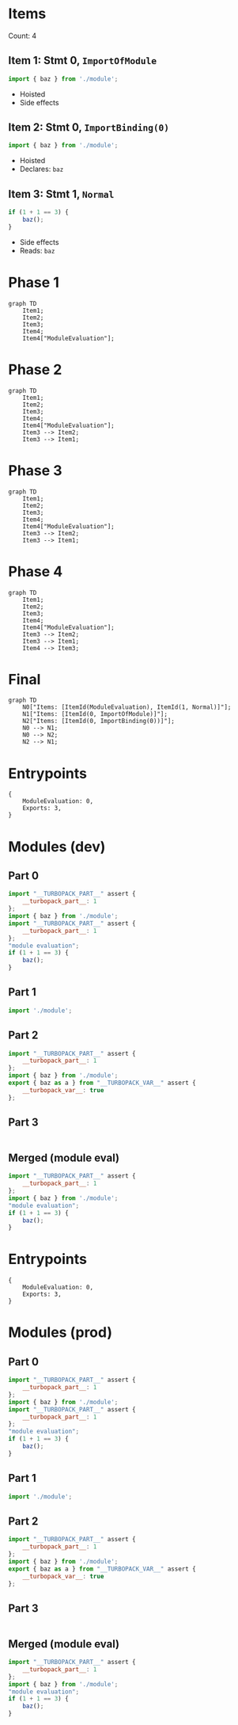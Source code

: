# Items

Count: 4

## Item 1: Stmt 0, `ImportOfModule`

```js
import { baz } from './module';

```

- Hoisted
- Side effects

## Item 2: Stmt 0, `ImportBinding(0)`

```js
import { baz } from './module';

```

- Hoisted
- Declares: `baz`

## Item 3: Stmt 1, `Normal`

```js
if (1 + 1 == 3) {
    baz();
}

```

- Side effects
- Reads: `baz`

# Phase 1
```mermaid
graph TD
    Item1;
    Item2;
    Item3;
    Item4;
    Item4["ModuleEvaluation"];
```
# Phase 2
```mermaid
graph TD
    Item1;
    Item2;
    Item3;
    Item4;
    Item4["ModuleEvaluation"];
    Item3 --> Item2;
    Item3 --> Item1;
```
# Phase 3
```mermaid
graph TD
    Item1;
    Item2;
    Item3;
    Item4;
    Item4["ModuleEvaluation"];
    Item3 --> Item2;
    Item3 --> Item1;
```
# Phase 4
```mermaid
graph TD
    Item1;
    Item2;
    Item3;
    Item4;
    Item4["ModuleEvaluation"];
    Item3 --> Item2;
    Item3 --> Item1;
    Item4 --> Item3;
```
# Final
```mermaid
graph TD
    N0["Items: [ItemId(ModuleEvaluation), ItemId(1, Normal)]"];
    N1["Items: [ItemId(0, ImportOfModule)]"];
    N2["Items: [ItemId(0, ImportBinding(0))]"];
    N0 --> N1;
    N0 --> N2;
    N2 --> N1;
```
# Entrypoints

```
{
    ModuleEvaluation: 0,
    Exports: 3,
}
```


# Modules (dev)
## Part 0
```js
import "__TURBOPACK_PART__" assert {
    __turbopack_part__: 1
};
import { baz } from './module';
import "__TURBOPACK_PART__" assert {
    __turbopack_part__: 1
};
"module evaluation";
if (1 + 1 == 3) {
    baz();
}

```
## Part 1
```js
import './module';

```
## Part 2
```js
import "__TURBOPACK_PART__" assert {
    __turbopack_part__: 1
};
import { baz } from './module';
export { baz as a } from "__TURBOPACK_VAR__" assert {
    __turbopack_var__: true
};

```
## Part 3
```js

```
## Merged (module eval)
```js
import "__TURBOPACK_PART__" assert {
    __turbopack_part__: 1
};
import { baz } from './module';
"module evaluation";
if (1 + 1 == 3) {
    baz();
}

```
# Entrypoints

```
{
    ModuleEvaluation: 0,
    Exports: 3,
}
```


# Modules (prod)
## Part 0
```js
import "__TURBOPACK_PART__" assert {
    __turbopack_part__: 1
};
import { baz } from './module';
import "__TURBOPACK_PART__" assert {
    __turbopack_part__: 1
};
"module evaluation";
if (1 + 1 == 3) {
    baz();
}

```
## Part 1
```js
import './module';

```
## Part 2
```js
import "__TURBOPACK_PART__" assert {
    __turbopack_part__: 1
};
import { baz } from './module';
export { baz as a } from "__TURBOPACK_VAR__" assert {
    __turbopack_var__: true
};

```
## Part 3
```js

```
## Merged (module eval)
```js
import "__TURBOPACK_PART__" assert {
    __turbopack_part__: 1
};
import { baz } from './module';
"module evaluation";
if (1 + 1 == 3) {
    baz();
}

```
